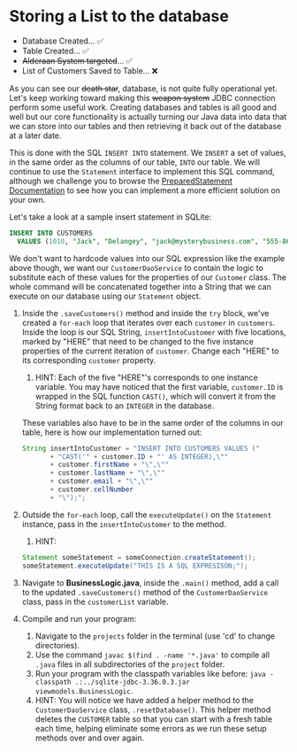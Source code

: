 # Storing a List<Customer> to the database

- Database Created... ✅
- Table Created... ✅
- ~~Alderaan System targeted~~... ✅
- List of Customers Saved to Table... ❌

As you can see our ~~death star~~, database, is not quite fully operational yet. Let's keep working toward making this ~~weapon system~~ JDBC connection perform some useful work. Creating databases and tables is all good and well but our core functionality is actually turning our Java data into data that we can store into our tables and then retrieving it back out of the database at a later date.

This is done with the SQL `INSERT INTO` statement. We `INSERT` a set of values, in the same order as the columns of our table, `INTO` our table. We will continue to use the `Statement` interface to implement this SQL command, although we challenge you to browse the [PreparedStatement Documentation](https://docs.oracle.com/javase/tutorial/jdbc/basics/prepared.html) to see how you can implement a more efficient solution on your own.

Let's take a look at a sample insert statement in SQLite:

```sql
INSERT INTO CUSTOMERS
  VALUES (1010, "Jack", "Delangey", "jack@mysterybusiness.com", "555-867-5309");
```
We don't want to hardcode values into our SQL expression like the example above though, we want our `CustomerDaoService` to contain the logic to substitute each of these values for the properties of our `Customer` class. The whole command will be concatenated together into a String that we can execute on our database using our `Statement` object.

1. Inside the `.saveCustomers()` method and inside the `try` block, we've created a `for-each` loop that iterates over each `customer` in `customers`. Inside the loop is our SQL String, `insertIntoCustomer` with five locations, marked by "HERE" that need to be changed to the five instance properties of the current iteration of `customer`. Change each "HERE" to its corresponding `customer` property.
   1. HINT: Each of the five "HERE"'s corresponds to one instance variable. You may have noticed that the first variable, `customer.ID` is wrapped in the SQL function `CAST()`, which will convert it from the String format back to an `INTEGER` in the database. 
   
   These variables  also have to be in the same order of the columns in our table, here is how our implementation turned out:
   ```java
   String insertIntoCustomer = "INSERT INTO CUSTOMERS VALUES ("
          + "CAST('" + customer.ID + "' AS INTEGER),\""
          + customer.firstName + "\",\""
          + customer.lastName + "\",\""
          + customer.email + "\",\""
          + customer.cellNumber
          + "\");";
   ```
2. Outside the `for-each` loop, call the `executeUpdate()` on the `Statement` instance, pass in the `insertIntoCustomer` to the method.
   1. HINT:
   ```java
   Statement someStatement = someConnection.createStatement();
   someStatement.executeUpdate("THIS IS A SQL EXPRESISON;");
   ```
3. Navigate to **BusinessLogic.java**, inside the `.main()` method, add a call to the updated `.saveCustomers()` method of the `CustomerDaoService` class, pass in the `customerList` variable.
4. Compile and run your program:
    1. Navigate to the `projects` folder in the terminal (use 'cd' to change directories).
    2. Use the command `javac $(find . -name '*.java'` to compile all `.java` files in all subdirectories of the `project` folder.
    3. Run your program with the classpath variables like before: `java -classpath .:../sqlite-jdbc-3.36.0.3.jar viewmodels.BusinessLogic`.
    4. HINT: You will notice we have added a helper method to the `CustomerDaoService` class, `.resetDatabase()`. This helper method deletes the `CUSTOMER` table so that you can start with a fresh table each time, helping eliminate some errors as we run these setup methods over and over again.